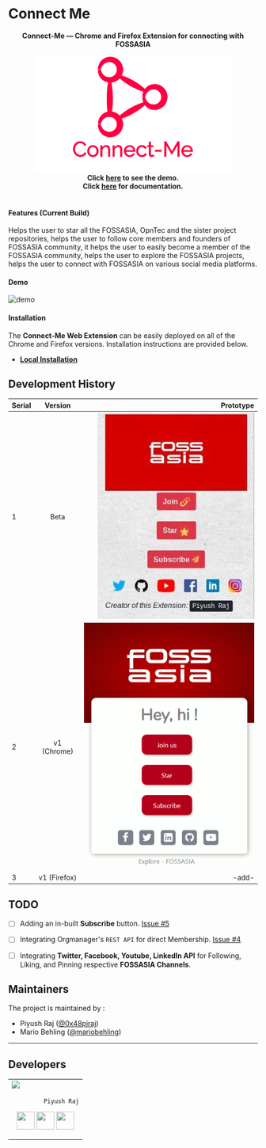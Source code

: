 # Connect Me

<p align="center">
<b>Connect-Me &mdash; Chrome and Firefox Extension for connecting with FOSSASIA</b><br><br>
    <img alt="Connect-Me Logo" src="/assets/Connect-Me.png"><br>
<b>Click <a href="#Demo">here</a> to see the demo.<br>
  Click <a href="https://github.com/fossasia/Connect-Me/wiki">here</a> for documentation.<br><br></b>
</p>

#### Features (Current Build)

Helps the user to star all the FOSSASIA, OpnTec and the sister project repositories, helps the user to follow core members and founders of FOSSASIA community, it helps the user to easily become a member of the FOSSASIA community, helps the user to explore the FOSSASIA projects, helps the user to connect with FOSSASIA on various social media platforms.

#### Demo

![demo](/assets/StarFOSSv1_demo.gif)

#### Installation

The **Connect-Me Web Extension** can be easily deployed on all of the Chrome and Firefox versions. Installation instructions are provided below.

* **[Local Installation](/Releases/Installation.md)**

## Development History

| Serial | Version       | Prototype  |
| ------ |:-------------:| ----------:|
| 1      | Beta          | ![](/assets/starfoss-beta.jpg)       |
| 2      | v1 (Chrome)   |  ![](/assets/connect-me-chrome.png)  |
| 3      | v1 (Firefox)  |   -add-                              |

## TODO

- [ ] Adding an in-built **Subscribe** button. [Issue #5](https://github.com/fossasia/Connect-Me/issues/5)
- [ ] Integrating Orgmanager's `REST API` for direct Membership. [Issue #4](https://github.com/fossasia/Connect-Me/issues/4)
- [ ] Integrating **Twitter, Facebook, Youtube, LinkedIn API** for Following, Liking, and Pinning respective **FOSSASIA Channels**.


## Maintainers

The project is maintained by :
- Piyush Raj ([@0x48piraj](https://github.com/0x48piraj))
- Mario Behling ([@mariobehling](http://github.com/mariobehling))

---

## Developers

<table>
<tr>
<td>
     <img src="https://avatars3.githubusercontent.com/u/5800726?s=250&v=4" />

             Piyush Raj

<p align="center">
<a href = "https://github.com/0x48piraj"><img src = "http://www.iconninja.com/files/241/825/211/round-collaboration-social-github-code-circle-network-icon.svg" width="36" height = "36"/></a>
<a href = "https://twitter.com/0x48piraj"><img src = "https://www.shareicon.net/download/2016/07/06/107115_media.svg" width="36" height="36"/></a>
<a href = "https://www.linkedin.com/in/0x48piraj/"><img src = "http://www.iconninja.com/files/863/607/751/network-linkedin-social-connection-circular-circle-media-icon.svg" width="36" height="36"/></a>
</p>
</td>
</tr>
</table>